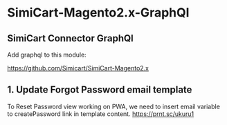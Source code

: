 # SimiCart-Magento2.x-GraphQl


## SimiCart Connector GraphQl

Add graphql to this module:

https://github.com/Simicart/SimiCart-Magento2.x

## 1. Update Forgot Password email template
To Reset Password view working on PWA, we need to insert email variable to createPassword link in template content.
https://prnt.sc/ukuru1